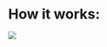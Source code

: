<h1>How it works:</h1>

 <img src="https://github.com/user-attachments/assets/4db453be-1ba4-4aea-a00e-4232a18c59b3"/>
